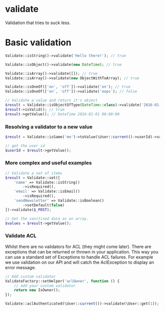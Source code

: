 # validate

Validation that tries to suck less.

# Basic validation

```php
Validate::isString()->validate('Hello there!'); // true

Validate::isObject()->validate(new DateTime); // true

Validate::isArray()->validate([]); // true
Validate::isArray()->validate(new ObjectWithToArray); // true

Validate::isOneOf(['on', 'off'])->validate('on'); // true
Validate::isOneOf(['on', 'off'])->validate('oops'); // false

// Validate a value and return it's object 
$result = Validate::isObjectOfType(DateTime::class)->validate('2016-01-01 00:00:00');
$result->isValid(); // true
$result->getValue(); // DateTime 2016-01-01 00:00:00
```

### Resolving a validator to a new value

```php
$result = Validate::isSame('me')->toValue(\User::current()->userId)->validate($userId);

// get the user id
$userId = $result->getValue();
```

### More complex and useful examples

```php
// Validate a set of items
$result = Validate::set([
    'name' => Validate::isString()
        ->isRequired(),
    'email' => Validate::isEmail()
        ->isRequired(),
    'sendNewsletter' => Validate::isBoolean()
        ->setDefault(false)
])->validate($_POST);

// Get the sanitised data as an array.
$values = $result->getValue();
```

### Validate ACL

Whilst there are no validators for ACL (they might come later). There are exceptions that can be returned or thrown
in your application. This way you can use a standard set of Exceptions to handle ACL failures. For example we use
validation on our API and will catch the AclException to display an error message.

```php
// Add custom validator
ValidateFactory::setHelper('aclOwner', function () {
    // add your custom validator
    return new IsOwner();
});

Validate::aclAuthenticated(\User::current())->validate(\User::get(1));

```